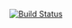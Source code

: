 [![Build Status](https://travis-ci.org/ZubovVP/job4j_forum.svg?branch=master)](https://travis-ci.org/ZubovVP/job4j_forum)